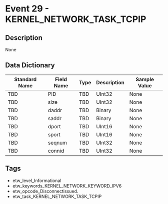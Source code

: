 # Event 29 - KERNEL_NETWORK_TASK_TCPIP

## Description
None

## Data Dictionary
|Standard Name|Field Name|Type|Description|Sample Value|
|---|---|---|---|---|
|TBD|PID|TBD|UInt32|None|None|
|TBD|size|TBD|UInt32|None|None|
|TBD|daddr|TBD|Binary|None|None|
|TBD|saddr|TBD|Binary|None|None|
|TBD|dport|TBD|UInt16|None|None|
|TBD|sport|TBD|UInt16|None|None|
|TBD|seqnum|TBD|UInt32|None|None|
|TBD|connid|TBD|UInt32|None|None|

## Tags
* etw_level_Informational
* etw_keywords_KERNEL_NETWORK_KEYWORD_IPV6
* etw_opcode_Disconnectissued.
* etw_task_KERNEL_NETWORK_TASK_TCPIP